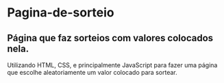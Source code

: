 # Pagina-de-sorteio
<h2>Página que faz sorteios com valores colocados nela.</h2>
Utilizando HTML, CSS, e principalmente JavaScript para fazer uma página que escolhe aleatoriamente um valor colocado para sortear.

